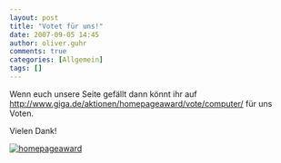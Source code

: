 ```yaml
---
layout: post
title: "Votet für uns!"
date: 2007-09-05 14:45
author: oliver.guhr
comments: true
categories: [Allgemein]
tags: []
---
```

Wenn euch unsere Seite gefällt dann könnt ihr auf
<a href="http://www.giga.de/aktionen/homepageaward/vote/computer/">http://www.giga.de/aktionen/homepageaward/vote/computer/</a>
für uns Voten. 

Vielen Dank!

<a href='http://code-inside.de/blog/2007/09/05/votet-fur-uns/homepageaward/' rel='attachment wp-att-116' title='homepageaward'><img src='{{BASE_PATH}}/assets/wp-images/hompage.png' alt='homepageaward' /></a>
